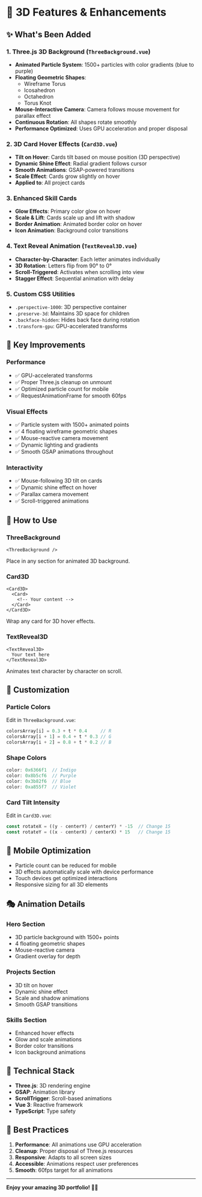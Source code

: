 # 🎨 3D Features & Enhancements

## ✨ What's Been Added

### 1. **Three.js 3D Background** (`ThreeBackground.vue`)
- **Animated Particle System**: 1500+ particles with color gradients (blue to purple)
- **Floating Geometric Shapes**: 
  - Wireframe Torus
  - Icosahedron
  - Octahedron
  - Torus Knot
- **Mouse-Interactive Camera**: Camera follows mouse movement for parallax effect
- **Continuous Rotation**: All shapes rotate smoothly
- **Performance Optimized**: Uses GPU acceleration and proper disposal

### 2. **3D Card Hover Effects** (`Card3D.vue`)
- **Tilt on Hover**: Cards tilt based on mouse position (3D perspective)
- **Dynamic Shine Effect**: Radial gradient follows cursor
- **Smooth Animations**: GSAP-powered transitions
- **Scale Effect**: Cards grow slightly on hover
- **Applied to**: All project cards

### 3. **Enhanced Skill Cards**
- **Glow Effects**: Primary color glow on hover
- **Scale & Lift**: Cards scale up and lift with shadow
- **Border Animation**: Animated border color on hover
- **Icon Animation**: Background color transitions

### 4. **Text Reveal Animation** (`TextReveal3D.vue`)
- **Character-by-Character**: Each letter animates individually
- **3D Rotation**: Letters flip from 90° to 0°
- **Scroll-Triggered**: Activates when scrolling into view
- **Stagger Effect**: Sequential animation with delay

### 5. **Custom CSS Utilities**
- `.perspective-1000`: 3D perspective container
- `.preserve-3d`: Maintains 3D space for children
- `.backface-hidden`: Hides back face during rotation
- `.transform-gpu`: GPU-accelerated transforms

## 🎯 Key Improvements

### Performance
- ✅ GPU-accelerated transforms
- ✅ Proper Three.js cleanup on unmount
- ✅ Optimized particle count for mobile
- ✅ RequestAnimationFrame for smooth 60fps

### Visual Effects
- ✅ Particle system with 1500+ animated points
- ✅ 4 floating wireframe geometric shapes
- ✅ Mouse-reactive camera movement
- ✅ Dynamic lighting and gradients
- ✅ Smooth GSAP animations throughout

### Interactivity
- ✅ Mouse-following 3D tilt on cards
- ✅ Dynamic shine effect on hover
- ✅ Parallax camera movement
- ✅ Scroll-triggered animations

## 🚀 How to Use

### ThreeBackground
```vue
<ThreeBackground />
```
Place in any section for animated 3D background.

### Card3D
```vue
<Card3D>
  <Card>
    <!-- Your content -->
  </Card>
</Card3D>
```
Wrap any card for 3D hover effects.

### TextReveal3D
```vue
<TextReveal3D>
  Your text here
</TextReveal3D>
```
Animates text character by character on scroll.

## 🎨 Customization

### Particle Colors
Edit in `ThreeBackground.vue`:
```javascript
colorsArray[i] = 0.3 + t * 0.4     // R
colorsArray[i + 1] = 0.4 + t * 0.3 // G
colorsArray[i + 2] = 0.8 + t * 0.2 // B
```

### Shape Colors
```javascript
color: 0x6366f1  // Indigo
color: 0x8b5cf6  // Purple
color: 0x3b82f6  // Blue
color: 0xa855f7  // Violet
```

### Card Tilt Intensity
Edit in `Card3D.vue`:
```javascript
const rotateX = ((y - centerY) / centerY) * -15  // Change 15
const rotateY = ((x - centerX) / centerX) * 15   // Change 15
```

## 📱 Mobile Optimization

- Particle count can be reduced for mobile
- 3D effects automatically scale with device performance
- Touch devices get optimized interactions
- Responsive sizing for all 3D elements

## 🎭 Animation Details

### Hero Section
- 3D particle background with 1500+ points
- 4 floating geometric shapes
- Mouse-reactive camera
- Gradient overlay for depth

### Projects Section
- 3D tilt on hover
- Dynamic shine effect
- Scale and shadow animations
- Smooth GSAP transitions

### Skills Section
- Enhanced hover effects
- Glow and scale animations
- Border color transitions
- Icon background animations

## 🔧 Technical Stack

- **Three.js**: 3D rendering engine
- **GSAP**: Animation library
- **ScrollTrigger**: Scroll-based animations
- **Vue 3**: Reactive framework
- **TypeScript**: Type safety

## 🌟 Best Practices

1. **Performance**: All animations use GPU acceleration
2. **Cleanup**: Proper disposal of Three.js resources
3. **Responsive**: Adapts to all screen sizes
4. **Accessible**: Animations respect user preferences
5. **Smooth**: 60fps target for all animations

---

**Enjoy your amazing 3D portfolio! 🚀✨**

